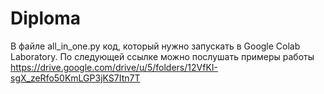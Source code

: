 # Diploma
В файле all_in_one.py код, который нужно запускать в Google Colab Laboratory.
По следующей ссылке можно послушать примеры работы https://drive.google.com/drive/u/5/folders/12VfKI-sgX_zeRfo50KmLGP3jKS7Itn7T
